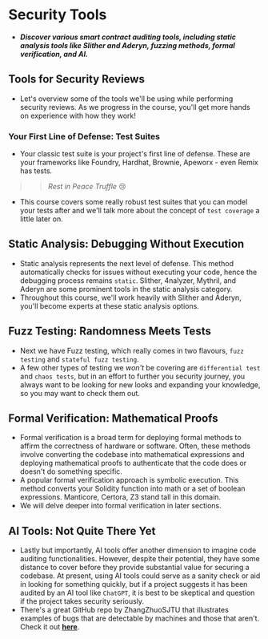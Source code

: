# Security Tools
- ***Discover various smart contract auditing tools, including static analysis tools like Slither and Aderyn, fuzzing methods, formal verification, and AI.***

## Tools for Security Reviews
- Let's overview some of the tools we'll be using while performing security reviews. As we progress in the course, you'll get more hands on experience with how they work!

### Your First Line of Defense: Test Suites
- Your classic test suite is your project's first line of defense. These are your frameworks like Foundry, Hardhat, Brownie, Apeworx - even Remix has tests.

>> _Rest in Peace Truffle_ 😢

- This course covers some really robust test suites that you can model your tests after and we'll talk more about the concept of `test coverage` a little later on.

## Static Analysis: Debugging Without Execution
- Static analysis represents the next level of defense. This method automatically checks for issues without executing your code, hence the debugging process remains `static`. Slither, 4nalyzer, Mythril, and Aderyn are some prominent tools in the static analysis category.
- Throughout this course, we'll work heavily with Slither and Aderyn, you'll become experts at these static analysis options.

## Fuzz Testing: Randomness Meets Tests
- Next we have Fuzz testing, which really comes in two flavours, `fuzz testing` and `stateful fuzz testing`.
- A few other types of testing we _won't_ be covering are `differential test` and `chaos tests`, but in an effort to further you security journey, you always want to be looking for new looks and expanding your knowledge, so you may want to check them out.

## Formal Verification: Mathematical Proofs
- Formal verification is a broad term for deploying formal methods to affirm the correctness of hardware or software. Often, these methods involve converting the codebase into mathematical expressions and deploying mathematical proofs to authenticate that the code does or doesn't do something specific.
- A popular formal verification approach is symbolic execution. This method converts your Solidity function into math or a set of boolean expressions. Manticore, Certora, Z3 stand tall in this domain.
- We will delve deeper into formal verification in later sections.

## AI Tools: Not Quite There Yet
- Lastly but importantly, AI tools offer another dimension to imagine code auditing functionalities. However, despite their potential, they have some distance to cover before they provide substantial value for securing a codebase. At present, using AI tools could serve as a sanity check or aid in looking for something quickly, but if a project suggests it has been audited by an AI tool like `ChatGPT`, it is best to be skeptical and question if the project takes security seriously.
- There's a great GitHub repo by ZhangZhuoSJTU that illustrates examples of bugs that are detectable by machines and those that aren't. Check it out **[here](https://github.com/ZhangZhuoSJTU/Web3Bugs)**.
